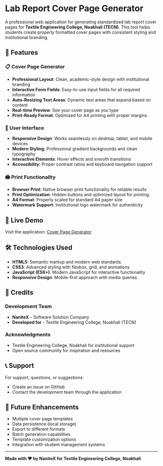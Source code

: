 # Lab Report Cover Page Generator

A professional web application for generating standardized lab report cover pages for **Textile Engineering College, Noakhali (TECN)**. This tool helps students create properly formatted cover pages with consistent styling and institutional branding.

## 🌟 Features

### 📋 Cover Page Generator
- **Professional Layout**: Clean, academic-style design with institutional branding
- **Interactive Form Fields**: Easy-to-use input fields for all required information
- **Auto-Resizing Text Areas**: Dynamic text areas that expand based on content
- **Real-time Preview**: See your cover page as you type
- **Print-Ready Format**: Optimized for A4 printing with proper margins

### 🎨 User Interface
- **Responsive Design**: Works seamlessly on desktop, tablet, and mobile devices
- **Modern Styling**: Professional gradient backgrounds and clean typography
- **Interactive Elements**: Hover effects and smooth transitions
- **Accessibility**: Proper contrast ratios and keyboard navigation support

### 🖨️ Print Functionality
- **Browser Print**: Native browser print functionality for reliable results
- **Print Optimization**: Hidden buttons and optimized layout for printing
- **A4 Format**: Properly scaled for standard A4 paper size
- **Watermark Support**: Institutional logo watermark for authenticity

## 🚀 Live Demo

Visit the application: [Cover Page Generator](https://abdullah09c.github.io/coverpage-generator/)



## 🛠️ Technologies Used

- **HTML5**: Semantic markup and modern web standards
- **CSS3**: Advanced styling with flexbox, grid, and animations
- **JavaScript (ES6+)**: Modern JavaScript for interactive functionality
- **Responsive Design**: Mobile-first approach with media queries


## 👥 Credits

### Development Team
- **NaniteX** - Software Solution Company
- **Developed for** - Textile Engineering College, Noakhali (TECN)

### Acknowledgments
- Textile Engineering College, Noakhali for institutional support
- Open source community for inspiration and resources

## 📞 Support

For support, questions, or suggestions:
- Create an issue on GitHub
- Contact the development team through the application

## 🔮 Future Enhancements

- Multiple cover page templates
- Data persistence (local storage)
- Export to different formats
- Batch generation capabilities
- Template customization options
- Integration with student management systems

---

**Made with ❤️ by NaniteX for Textile Engineering College, Noakhali**
